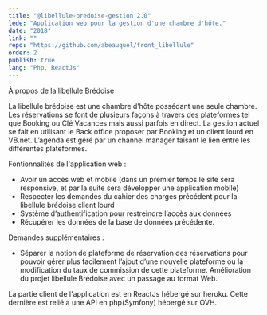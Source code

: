 ```yaml
---
title: "@libellule-bredoise-gestion 2.0"
lede: "Application web pour la gestion d'une chambre d'hôte."
date: "2018"
link: ""
repo: "https://github.com/abeauquel/front_libellule"
order: 2
publish: true
lang: "Php, ReactJs"
---
```


À propos de la libellule Brédoise 

La libellule brédoise est une chambre d’hôte possédant une seule chambre. Les réservations se font  de plusieurs façons à travers des plateformes tel que Booking ou Clé Vacances mais aussi parfois en direct. La gestion actuel se fait en utilisant le Back office proposer par Booking et un client lourd en VB.net. L’agenda est géré par un channel manager faisant le lien entre les différentes plateformes.

Fontionnalités de l'application web :
- Avoir un accès web et mobile (dans un premier temps le site sera responsive, et par la suite sera développer une application mobile)
- Respecter les demandes du cahier des charges précédent pour la libellule brédoise client lourd
- Système d’authentification pour restreindre l’accès aux données
- Récupérer les données de la base de données précédente.

Demandes supplémentaires : 

- Séparer la notion de plateforme de réservation des réservations pour pouvoir gérer plus facilement l’ajout d’une nouvelle plateforme ou la modification du taux de commission de cette plateforme.
Amélioration du projet libellule Brédoise avec un passage au format Web.

La partie client de l'application est en ReactJs hébergé sur heroku. Cette dernière est relié a une API en 
php(Symfony) hébergé sur OVH.

